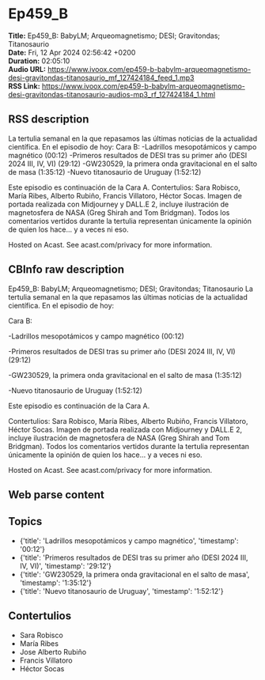 # Ep459_B  
**Title:** Ep459_B: BabyLM; Arqueomagnetismo; DESI; Gravitondas; Titanosaurio  
**Date:** Fri, 12 Apr 2024 02:56:42 +0200  
**Duration:** 02:05:10  
**Audio URL:** https://www.ivoox.com/ep459-b-babylm-arqueomagnetismo-desi-gravitondas-titanosaurio_mf_127424184_feed_1.mp3  
**RSS Link:** https://www.ivoox.com/ep459-b-babylm-arqueomagnetismo-desi-gravitondas-titanosaurio-audios-mp3_rf_127424184_1.html  

## RSS description
La tertulia semanal en la que repasamos las últimas noticias de la actualidad científica. En el episodio de hoy:
Cara B:
-Ladrillos mesopotámicos y campo magnético (00:12)
-Primeros resultados de DESI tras su primer año (DESI 2024 III, IV, VI) (29:12)
-GW230529, la primera onda gravitacional en el salto de masa (1:35:12)
-Nuevo titanosaurio de Uruguay (1:52:12)

Este episodio es continuación de la Cara A.
Contertulios: Sara Robisco, María Ribes, Alberto Rubiño, Francis Villatoro, Héctor Socas. Imagen de portada realizada con Midjourney y DALL.E 2, incluye ilustración de magnetosfera de NASA (Greg Shirah and Tom Bridgman). Todos los comentarios vertidos durante la tertulia representan únicamente la opinión de quien los hace... y a veces ni eso.


 Hosted on Acast. See acast.com/privacy for more information.

## CBInfo raw description
Ep459_B: BabyLM; Arqueomagnetismo; DESI; Gravitondas; Titanosaurio
La tertulia semanal en la que repasamos las últimas noticias de la actualidad científica. En el episodio de hoy:

Cara B:

-Ladrillos mesopotámicos y campo magnético (00:12)

-Primeros resultados de DESI tras su primer año (DESI 2024 III, IV, VI) (29:12)

-GW230529, la primera onda gravitacional en el salto de masa (1:35:12)

-Nuevo titanosaurio de Uruguay (1:52:12)



Este episodio es continuación de la Cara A.

Contertulios: Sara Robisco, María Ribes, Alberto Rubiño, Francis Villatoro, Héctor Socas. Imagen de portada realizada con Midjourney y DALL.E 2, incluye ilustración de magnetosfera de NASA (Greg Shirah and Tom Bridgman). Todos los comentarios vertidos durante la tertulia representan únicamente la opinión de quien los hace... y a veces ni eso.





 Hosted on Acast. See acast.com/privacy for more information.




## Web parse content


## Topics
- {'title': 'Ladrillos mesopotámicos y campo magnético', 'timestamp': '00:12'}
- {'title': 'Primeros resultados de DESI tras su primer año (DESI 2024 III, IV, VI)', 'timestamp': '29:12'}
- {'title': 'GW230529, la primera onda gravitacional en el salto de masa', 'timestamp': '1:35:12'}
- {'title': 'Nuevo titanosaurio de Uruguay', 'timestamp': '1:52:12'}
## Contertulios
- Sara Robisco
- María Ribes
- Jose Alberto Rubiño
- Francis Villatoro
- Héctor Socas